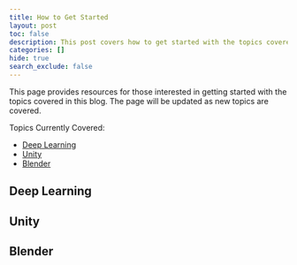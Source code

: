 ```yaml
---
title: How to Get Started
layout: post
toc: false
description: This post covers how to get started with the topics covered in this blog.
categories: []
hide: true
search_exclude: false
---
```




This page provides resources for those interested in getting started with the topics covered in this blog. The page will be updated as new topics are covered.

Topics Currently Covered:

* [Deep Learning](#deep-learning)
* [Unity](#unity)
* [Blender](#blender)

## Deep Learning



## Unity



## Blender

